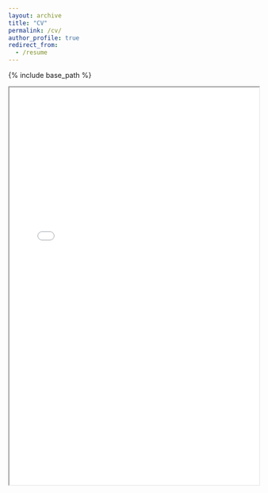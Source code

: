 ```yaml
---
layout: archive
title: "CV"
permalink: /cv/
author_profile: true
redirect_from:
  - /resume
---
```


{% include base_path %}

<iframe src="../files/cv.pdf" width="100%" height="800px"></iframe>